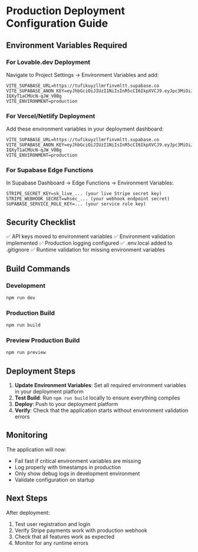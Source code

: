 # Production Deployment Configuration Guide

## Environment Variables Required

### For Lovable.dev Deployment
Navigate to Project Settings → Environment Variables and add:

```
VITE_SUPABASE_URL=https://tufikuyzllmrfinvmltt.supabase.co
VITE_SUPABASE_ANON_KEY=eyJhbGciOiJIUzI1NiIsInR5cCI6IkpXVCJ9.eyJpc3MiOiJzdXBhYmFzZSIsInJlZiI6InR1ZmlrdXl6bGxtcmZpbnZtbHR0Iiwicm9sZSI6ImFub24iLCJpYXQiOjE3NDk5MDk2MTUsImV4cCI6MjA2NTQ4NTYxNX0.5HmCwwu6MV_0swNIV92vC-IQXyT1aCMUcN-qJW_V0Bg
VITE_ENVIRONMENT=production
```

### For Vercel/Netlify Deployment
Add these environment variables in your deployment dashboard:

```
VITE_SUPABASE_URL=https://tufikuyzllmrfinvmltt.supabase.co
VITE_SUPABASE_ANON_KEY=eyJhbGciOiJIUzI1NiIsInR5cCI6IkpXVCJ9.eyJpc3MiOiJzdXBhYmFzZSIsInJlZiI6InR1ZmlrdXl6bGxtcmZpbnZtbHR0Iiwicm9sZSI6ImFub24iLCJpYXQiOjE3NDk5MDk2MTUsImV4cCI6MjA2NTQ4NTYxNX0.5HmCwwu6MV_0swNIV92vC-IQXyT1aCMUcN-qJW_V0Bg
VITE_ENVIRONMENT=production
```

### For Supabase Edge Functions
In Supabase Dashboard → Edge Functions → Environment Variables:

```
STRIPE_SECRET_KEY=sk_live_... (your live Stripe secret key)
STRIPE_WEBHOOK_SECRET=whsec_... (your webhook endpoint secret)
SUPABASE_SERVICE_ROLE_KEY=... (your service role key)
```

## Security Checklist

✅ API keys moved to environment variables
✅ Environment validation implemented
✅ Production logging configured
✅ .env.local added to .gitignore
✅ Runtime validation for missing environment variables

## Build Commands

### Development
```bash
npm run dev
```

### Production Build
```bash
npm run build
```

### Preview Production Build
```bash
npm run preview
```

## Deployment Steps

1. **Update Environment Variables**: Set all required environment variables in your deployment platform
2. **Test Build**: Run `npm run build` locally to ensure everything compiles
3. **Deploy**: Push to your deployment platform
4. **Verify**: Check that the application starts without environment validation errors

## Monitoring

The application will now:
- Fail fast if critical environment variables are missing
- Log properly with timestamps in production
- Only show debug logs in development environment
- Validate configuration on startup

## Next Steps

After deployment:
1. Test user registration and login
2. Verify Stripe payments work with production webhook
3. Check that all features work as expected
4. Monitor for any runtime errors

